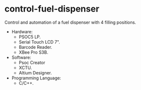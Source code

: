 # control-fuel-dispenser
Control and automation of a fuel dispenser with 4 filling positions.

- Hardware:
   - PSOC5 LP.
   - Serial Touch LCD 7".
   - Barcode Reader.
   - XBee Pro S3B.
- Software:
   - Psoc Creator
   - XCTU.
   - Altium Designer.
- Programming Language:
   - C/C++.
